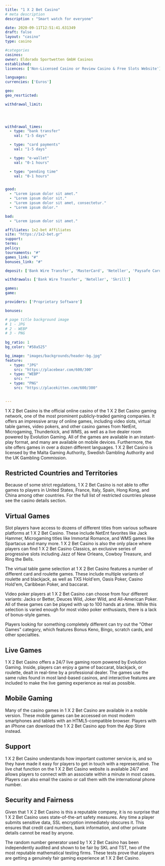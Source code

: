```yaml
---
title: "1 X 2 Bet Casino"
# meta description
description : "Smart watch for everyone"

date: 2020-09-11T12:51:41.631349
draft: false
layout: "casino" 
type: casino

#categories
casinos: 
owner: Eldorado Sportwetten GmbH Casinos
established: 
licences: ['Non-Licensed Casino or Review Casino & Free Slots Website']

languages: 
currencies: ['Euros']

geo: 
geo_resrticted: 

withdrawal_limit:

  
  

withdrawal_times:
  - type: "bank transfer"
    val: "1-5 days"

  - type: "card payments"
    val: "1-5 days"

  - type: "e-wallet"
    val: "0-1 hours"

  - type: "pending time"
    val: "0-1 hours"


good:
  - "Lorem ipsum dolor sit amet."
  - "Lorem ipsum dolor sit."
  - "Lorem ipsum dolor sit amet, consectetur."
  - "Lorem ipsum dolor."

bad:
  - "Lorem ipsum dolor sit amet."

affiliates: 1x2-bet Affiliates
site: "https://1x2-bet.gr"
support: 
terms:
policy:
tournaments: "#"
games_link: "#"
bonuses_link: "#"

deposit: ['Bank Wire Transfer', 'MasterCard', 'Neteller', 'Paysafe Card', 'Visa', 'Skrill', 'MoneySafe', 'Bee Cash Pay']

withdrawals: ['Bank Wire Transfer', 'Neteller', 'Skrill']

games: 
game:

providers: ['Proprietary Software']

bonuses:

# page title background image 
# 1 - JPG
# 2 - WEBP
# 3 - PNG
 
bg_ratio: 1 
bg_color: "#58a525" 

bg_image: "images/backgrounds/header-bg.jpg"
feature:
  - type: "JPG"
    src: "https://placebear.com/600/300"   
  - type: "WEBP"
    src: ""
  - type: "PNG"
    src: "https://placekitten.com/600/300"   
  

---
```


1 X 2 Bet Casino is the official online casino of the 1 X 2 Bet Casino gaming network, one of the most prominent publicly-traded gaming companies. It offers an impressive array of online games, including video slots, virtual table games, video pokers, and other casino games from NetEnt, Microgaming, Thunderkick, and WMS, as well as a live dealer room powered by Evolution Gaming. All of the games are available in an instant-play format, and many are available on mobile devices. Furthermore, the site offers games in over a dozen different languages. 1 X 2 Bet Casino is licensed by the Malta Gaming Authority, Swedish Gambling Authority and the UK Gambling Commission.

## Restricted Countries and Territories
Because of some strict regulations, 1 X 2 Bet Casino is not able to offer games to players in United States, France, Italy, Spain, Hong Kong, and China among other countries. For the full list of restricted countries please see the casino details section.

## Virtual Games
Slot players have access to dozens of different titles from various software platforms at 1 X 2 Bet Casino. These include NetEnt favorites like Jack Hammer, Microgaming titles like Immortal Romance, and WMS games like Spartacus and many more. 1 X 2 Bet Casino is also the only place where players can find 1 X 2 Bet Casino Classics, an exclusive series of progressive slots including Jazz of New Orleans, Cowboy Treasure, and Ring the Bells.

The virtual table game selection at 1 X 2 Bet Casino features a number of different card and roulette games. These include multiple variants of roulette and blackjack, as well as TXS Hold'em, Oasis Poker, Casino Hold'em, Caribbean Poker, and baccarat.

Video poker players at 1 X 2 Bet Casino can choose from four different variants: Jacks or Better, Deuces Wild, Joker Wild, and All-American Poker. All of these games can be played with up to 100 hands at a time. While this selection is varied enough for most video poker enthusiasts, there is a lack of bonus-style games.

Players looking for something completely different can try out the "Other Games" category, which features Bonus Keno, Bingo, scratch cards, and other specialties.

## Live Games
1 X 2 Bet Casino offers a 24/7 live gaming room powered by Evolution Gaming. Inside, players can enjoy a game of baccarat, blackjack, or roulette, dealt in real-time by a professional dealer. The games use the same rules found in most land-based casinos, and interactive features are included to make the live gaming experience as real as possible.

## Mobile Gaming
Many of the casino games in 1 X 2 Bet Casino are available in a mobile version. These mobile games can be accessed on most modern smartphones and tablets with an HTML5-compatible browser. Players with an iPhone can download the 1 X 2 Bet Casino app from the App Store instead.

## Support
1 X 2 Bet Casino understands how important customer service is, and so they have made it easy for players to get in touch with a representative. The live chat function on the 1 X 2 Bet Casino website is available 24/7 and allows players to connect with an associate within a minute in most cases. Players can also email the casino or call them with the international phone number.

## Security and Fairness
Given that 1 X 2 Bet Casino is this a reputable company, it is no surprise that 1 X 2 Bet Casino uses state-of-the-art safety measures. Any time a player submits sensitive data, SSL encryption immediately obscures it. This ensures that credit card numbers, bank information, and other private details cannot be read by anyone.

The random number generator used by 1 X 2 Bet Casino has been independently audited and shown to be fair by SKL and TST, two of the most reputable mathematical testing firms. These tests prove that players are getting a genuinely fair gaming experience at 1 X 2 Bet Casino.